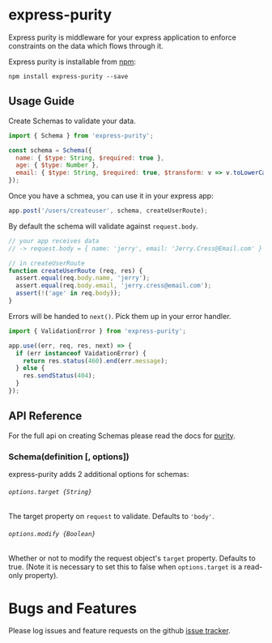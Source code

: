 # express-purity

Express purity is middleware for your express application to enforce constraints on the data which flows through it.

Express purity is installable from [npm]():

```
npm install express-purity --save
```

## Usage Guide
Create Schemas to validate your data.

```javascript
import { Schema } from 'express-purity';

const schema = Schema({
  name: { $type: String, $required: true },
  age: { $type: Number },
  email: { $type: String, $required: true, $transform: v => v.toLowerCase() }
});
```

Once you have a schmea, you can use it in your express app:

```javascript
app.post('/users/createuser', schema, createUserRoute);
```

By default the schema will validate against `request.body`.
```javascript
// your app receives data
// -> request.body = { name: 'jerry', email: 'Jerry.Cress@Email.com' }

// in createUserRoute
function createUserRoute (req, res) {
  assert.equal(req.body.name, 'jerry');
  assert.equal(req.body.email, 'jerry.cress@email.com');
  assert(!('age' in req.body));
}
```

Errors will be handed to `next()`. Pick them up in your error handler.

```javascript
import { ValidationError } from 'express-purity';

app.use((err, req, res, next) => {
  if (err instanceof VaidationError) {
    return res.status(460).end(err.message);
  } else {
    res.sendStatus(404);
  }
});
```

## API Reference

For the full api on creating Schemas please read the docs for [purity](https://www.npmjs.com/package/purity).


### Schema(definition [, options])

express-purity adds 2 additional options for schemas:

###### `options.target {String}`
The target property on `request` to validate. Defaults to `'body'`.

###### `options.modify {Boolean}`
Whether or not to modify the request object's `target` property. Defaults to true. (Note it is necessary to set this to false when `options.target` is a read-only property).

# Bugs and Features
Please log issues and feature requests on the github [issue tracker]().
